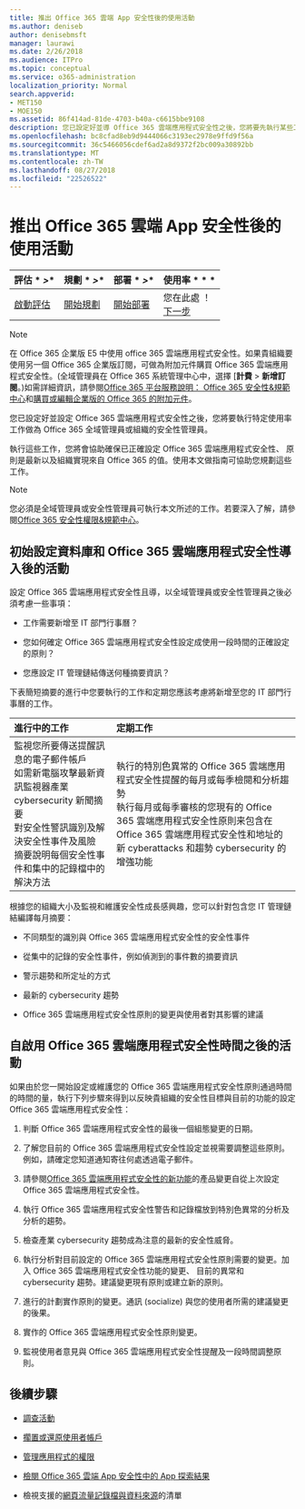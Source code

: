 ```yaml
---
title: 推出 Office 365 雲端 App 安全性後的使用活動
ms.author: deniseb
author: denisebmsft
manager: laurawi
ms.date: 2/26/2018
ms.audience: ITPro
ms.topic: conceptual
ms.service: o365-administration
localization_priority: Normal
search.appverid:
- MET150
- MOE150
ms.assetid: 86f414ad-81de-4703-b40a-c6615bbe9108
description: 您已設定好並導 Office 365 雲端應用程式安全性之後，您將要先執行某些工作，請確定您的設定正確且您準備就緒定期檢閱 （英文）。
ms.openlocfilehash: bc8cfad8eb9d9444066c3193ec2978e9ffd9f56a
ms.sourcegitcommit: 36c5466056cdef6ad2a8d9372f2bc009a30892bb
ms.translationtype: MT
ms.contentlocale: zh-TW
ms.lasthandoff: 08/27/2018
ms.locfileid: "22526522"
---
```

# <a name="utilization-activities-after-rolling-out-office-365-cloud-app-security"></a>推出 Office 365 雲端 App 安全性後的使用活動
  
|評估 * *\>**|規劃 * *\>**|部署 * *\>**|使用率 * * *|
|:-----|:-----|:-----|:-----|
|[啟動評估](office-365-cas-overview.md) <br/> |[開始規劃](get-ready-for-office-365-cas.md) <br/> |[開始部署](turn-on-office-365-cas.md) <br/> |您在此處 ！  <br/> [下一步](review-office-365-cas-alerts.md) <br/> |
   
> [!NOTE]
> 在 Office 365 企業版 E5 中使用 office 365 雲端應用程式安全性。如果貴組織要使用另一個 Office 365 企業版訂閱，可做為附加元件購買 Office 365 雲端應用程式安全性。(全域管理員在 Office 365 系統管理中心中，選擇 [**計費** \> **新增訂閱**。)如需詳細資訊，請參閱[Office 365 平台服務說明： Office 365 安全性&amp;規範中心](https://technet.microsoft.com/en-us/library/dn933793.aspx)和[購買或編輯企業版的 Office 365 的附加元件](https://support.office.com/article/4e7b57d6-b93b-457d-aecd-0ea58bff07a6)。 
  
您已設定好並設定 Office 365 雲端應用程式安全性之後，您將要執行特定使用率工作做為 Office 365 全域管理員或組織的安全性管理員。 

執行這些工作，您將會協助確保已正確設定 Office 365 雲端應用程式安全性、 原則是最新以及組織實現來自 Office 365 的值。使用本文做指南可協助您規劃這些工作。
  
> [!NOTE]
> 您必須是全域管理員或安全性管理員可執行本文所述的工作。若要深入了解，請參閱[Office 365 安全性權限&amp;規範中心](permissions-in-the-security-and-compliance-center.md)。 
    
## <a name="activities-after-the-initial-configuration-and-rollout-of-office-365-cloud-app-security"></a>初始設定資料庫和 Office 365 雲端應用程式安全性導入後的活動

設定 Office 365 雲端應用程式安全性且導，以全域管理員或安全性管理員之後必須考慮一些事項：
  
- 工作需要新增至 IT 部門行事曆？
    
- 您如何確定 Office 365 雲端應用程式安全性設定成使用一段時間的正確設定的原則？
    
- 您應設定 IT 管理鏈結傳送何種摘要資訊？
    
下表簡短摘要的進行中您要執行的工作和定期您應該考慮將新增至您的 IT 部門行事曆的工作。
  
|**進行中的工作**|**定期工作**|
|:-----|:-----|
| 監視您所要傳送提醒訊息的電子郵件帳戶  <br/>  如需新電腦攻擊最新資訊監視器產業 cybersecurity 新聞摘要  <br/>  對安全性警訊識別及解決安全性事件及風險  <br/>  摘要說明每個安全性事件和集中的記錄檔中的解決方法  <br/> | 執行的特別色異常的 Office 365 雲端應用程式安全性提醒的每月或每季檢閱和分析趨勢  <br/>  執行每月或每季審核的您現有的 Office 365 雲端應用程式安全性原則来包含在 Office 365 雲端應用程式安全性和地址的新 cyberattacks 和趨勢 cybersecurity 的增強功能  <br/> |
   
根據您的組織大小及監視和維護安全性成長感興趣，您可以針對包含您 IT 管理鏈結編譯每月摘要：
  
- 不同類型的識別與 Office 365 雲端應用程式安全性的安全性事件
    
- 從集中的記錄的安全性事件，例如偵測到的事件數的摘要資訊
    
- 警示趨勢和所定址的方式
    
- 最新的 cybersecurity 趨勢
    
- Office 365 雲端應用程式安全性原則的變更與使用者對其影響的建議
    
## <a name="activities-after-time-has-passed-since-rolling-out-office-365-cloud-app-security"></a>自啟用 Office 365 雲端應用程式安全性時間之後的活動

如果由於您一開始設定或維護您的 Office 365 雲端應用程式安全性原則通過時間的時間的量，執行下列步驟來得到以反映貴組織的安全性目標與目前的功能的設定Office 365 雲端應用程式安全性：
  
1. 判斷 Office 365 雲端應用程式安全性的最後一個組態變更的日期。
    
2. 了解您目前的 Office 365 雲端應用程式安全性設定並視需要調整這些原則。例如，請確定您知道通知寄往何處透過電子郵件。
    
3. 請參閱[Office 365 雲端應用程式安全性的新功能](new-in-office-365-cas.md)的產品變更自從上次設定 Office 365 雲端應用程式安全性。 
    
4. 執行 Office 365 雲端應用程式安全性警告和記錄檔放到特別色異常的分析及分析的趨勢。
    
5. 檢查產業 cybersecurity 趨勢成為注意的最新的安全性威脅。
    
6. 執行分析對目前設定的 Office 365 雲端應用程式安全性原則需要的變更。加入 Office 365 雲端應用程式安全性功能的變更、 目前的異常和 cybersecurity 趨勢。建議變更現有原則或建立新的原則。
    
7. 進行的計劃實作原則的變更。通訊 (socialize) 與您的使用者所需的建議變更的後果。
    
8. 實作的 Office 365 雲端應用程式安全性原則變更。
    
9. 監視使用者意見與 Office 365 雲端應用程式安全性提醒及一段時間調整原則。
    
## <a name="next-steps"></a>後續步驟

- [調查活動](investigate-an-activity-in-office-365-cas.md)
    
- [擱置或還原使用者帳戶](suspend-or-restore-an-account-in-ocas.md)
    
- [管理應用程式的權限](manage-app-permissions-in-ocas.md)
    
- [檢閱 Office 365 雲端 App 安全性中的 App 探索結果](review-app-discovery-findings-in-ocas.md)
    
- 檢視支援的[網頁流量記錄檔與資料來源](web-traffic-logs-and-data-sources-for-ocas.md)的清單
    

